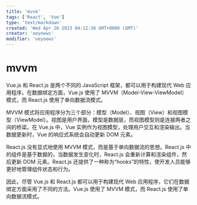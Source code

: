 ```yaml
---
title: 'mvvm'
tags: ['React', 'Vue']
type: 'text/markdown'
created: 'Wed Apr 26 2023 04:12:36 GMT+0000 (GMT)'
creator: 'oeyoews'
modifier: 'oeyoews'
---
```


# mvvm

Vue.js 和 React.js 是两个不同的 JavaScript 框架，都可以用于构建现代 Web 应用程序。在数据绑定方面，Vue.js 使用了 MVVM（Model-View-ViewModel）模式，而 React.js 使用了单向数据流模式。

MVVM 模式将应用程序分为三个部分：模型（Model）、视图（View）和视图模型（ViewModel）。视图是用户界面，模型是数据层，而视图模型则是连接两者之间的桥梁。在 Vue.js 中，Vue 实例作为视图模型，处理用户交互和渲染输出。当数据更新时，Vue 的响应式系统会自动更新 DOM 元素。

React.js 没有显式地使用 MVVM 模式，而是基于单向数据流的思想。React.js 中的组件是基于数据的，当数据发生变化时，React.js 会重新计算和渲染组件，然后更新 DOM 元素。React.js 还提供了一种称为“hooks”的特性，使开发人员能够更好地管理组件状态和行为。

因此，尽管 Vue.js 和 React.js 都可以用于构建现代 Web 应用程序，它们在数据绑定方面采用了不同的方法。Vue.js 使用了 MVVM 模式，而 React.js 使用了单向数据流模式。
